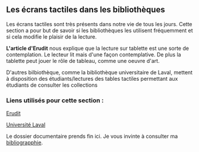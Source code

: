 ## Les écrans tactiles dans les bibliothèques #

Les écrans tactiles sont très présents dans notre vie de tous les jours. Cette section a pour but de savoir si les bibliothèques les utilisent fréquemment et si cela modifie le plaisir de la lecture. 

**L'article d'Erudit** nous explique que la lecture sur tablette est une sorte de contemplation. Le lecteur lit mais d'une façon contemplative. De plus la tablette peut jouer le rôle de tableau, comme une oeuvre d'art.

D'autres bilbiothèque, comme la bibliothèque universitaire de Laval, mettent à disposition des étudiants/lectures des tables tactiles permettant aux étudiants de consulter les collections

### Liens utilisés pour cette section :

[Erudit](https://www.erudit.org/fr/revues/memoires/2012-v3-n2-memoires0117/1009350ar/) 

[Université Laval](https://www.bibl.ulaval.ca/services/centregeostat/table-tactile)



Le dossier documentaire prends fin ici. Je vous invinte à consulter ma [bibliograpphie](bibliographie.md).
